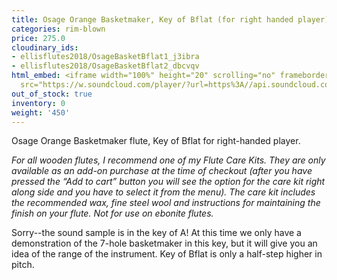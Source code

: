 ```yaml
---
title: Osage Orange Basketmaker, Key of Bflat (for right handed player)
categories: rim-blown
price: 275.0
cloudinary_ids:
- ellisflutes2018/OsageBasketBflat1_j3ibra
- ellisflutes2018/OsageBasketBflat2_dbcvqv
html_embed: <iframe width="100%" height="20" scrolling="no" frameborder="no" allow="autoplay"
  src="https://w.soundcloud.com/player/?url=https%3A//api.soundcloud.com/tracks/536548146&color=%23ff5500&inverse=false&auto_play=false&show_user=true"></iframe>
out_of_stock: true
inventory: 0
weight: '450'
---
```


Osage Orange Basketmaker flute, Key of Bflat for right-handed player.

*For all wooden flutes, I recommend one of my Flute Care Kits.  They are only available as an add-on purchase at the time of checkout (after you have pressed the “Add to cart” button you will see the option for the care kit right along side and you have to select it from the menu). The care kit includes the recommended wax, fine steel wool and instructions for maintaining the finish on your flute.  Not for use on ebonite flutes.*

Sorry--the sound sample is in the key of A!  At this time we only have a demonstration of the 7-hole basketmaker in this key, but it will give you an idea of the range of the instrument.  Key of Bflat is only a half-step higher in pitch.